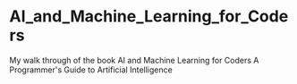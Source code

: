 # AI_and_Machine_Learning_for_Coders
My walk through of the book AI and Machine Learning for Coders A Programmer's Guide to Artificial Intelligence
